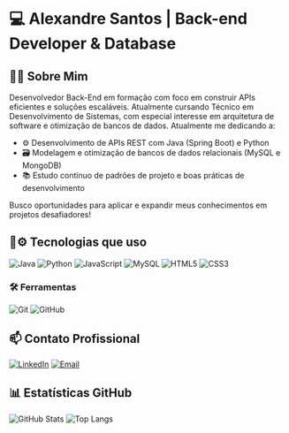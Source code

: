 # 💻 Alexandre Santos | Back-end Developer & Database

## 👨‍💻 Sobre Mim
Desenvolvedor Back-End em formação com foco em construir APIs eficientes e soluções escaláveis. Atualmente cursando Técnico em Desenvolvimento de Sistemas, com especial interesse em arquitetura de software e otimização de bancos de dados.
Atualmente me dedicando a:
  - ⚙️ Desenvolvimento de APIs REST com Java (Spring Boot) e Python
  - 🗃️ Modelagem e otimização de bancos de dados relacionais (MySQL e MongoDB)
  - 📚 Estudo contínuo de padrões de projeto e boas práticas de desenvolvimento
    
Busco oportunidades para aplicar e expandir meus conhecimentos em projetos desafiadores!

## 👾⚙️ Tecnologias que uso

![Java](https://img.shields.io/badge/Java-ED8B00?style=for-the-badge&logo=openjdk&logoColor=white)
![Python](https://img.shields.io/badge/Python-3776AB?style=for-the-badge&logo=python&logoColor=white)
![JavaScript](https://img.shields.io/badge/JavaScript-F7DF1E?style=for-the-badge&logo=javascript&logoColor=black)
![MySQL](https://img.shields.io/badge/MySQL-4479A1?style=for-the-badge&logo=mysql&logoColor=white)
![HTML5](https://img.shields.io/badge/HTML5-E34F26?style=for-the-badge&logo=html5&logoColor=white)
![CSS3](https://img.shields.io/badge/CSS3-1572B6?style=for-the-badge&logo=css3&logoColor=white)

### 🛠️ Ferramentas
![Git](https://img.shields.io/badge/Git-F05032?style=for-the-badge&logo=git&logoColor=white)
![GitHub](https://img.shields.io/badge/GitHub-181717?style=for-the-badge&logo=github&logoColor=white)

## 📫 Contato Profissional

[![LinkedIn](https://img.shields.io/badge/Alexandre_Santos-0077B5?style=for-the-badge&logo=linkedin&logoColor=white)](https://www.linkedin.com/in/alexandre-santana-santos/)
[![Email](https://img.shields.io/badge/alexandre.santana2201@gmail.com-D14836?style=for-the-badge&logo=gmail&logoColor=white)](mailto:alexandre.santana2201@gmail.com)

## 📊 Estatísticas GitHub

![GitHub Stats](https://github-readme-stats.vercel.app/api?username=alexsant22&show_icons=true&count_private=true&theme=github_dark)
![Top Langs](https://github-readme-stats.vercel.app/api/top-langs/?username=alexsant22&layout=compact&theme=dark&hide=CSS&langs_count=6)
